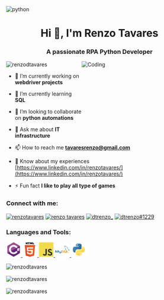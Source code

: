 <img src="https://c.tenor.com/-SV9TjUGabMAAAAC/hacker-python.gif" alt="python" width="100%" height="400"/>
<h1 align="center">Hi 👋, I'm Renzo Tavares</h1>
<h3 align="center">A passionate RPA Python Developer</h3>

<img align="right" alt="Coding" width="300" height="180"  src="https://media4.giphy.com/media/zOvBKUUEERdNm/giphy.gif?cid=790b76114ec8a752ff2b8459d4e7b4994c7eeb372616807a&rid=giphy.gif&ct=g">

<p align="left"> <img src="https://komarev.com/ghpvc/?username=renzodtavares&label=Profile%20views&color=0e75b6&style=flat" alt="renzodtavares" /> </p>

- 🔭 I’m currently working on **webdriver projects**

- 🌱 I’m currently learning **SQL**

- 👯 I’m looking to collaborate on **python automations**

- 💬 Ask me about **IT infrastructure**

- 📫 How to reach me **tavaresrenzo@gmail.com**

- 📄 Know about my experiences [https://www.linkedin.com/in/renzotavares/](https://www.linkedin.com/in/renzotavares/)

- ⚡ Fun fact **I like to play all type of games**

<h3 align="left">Connect with me:</h3>
<p align="left">
<a href="https://linkedin.com/in/renzotavares" target="blank"><img align="center" src="https://raw.githubusercontent.com/rahuldkjain/github-profile-readme-generator/master/src/images/icons/Social/linked-in-alt.svg" alt="renzotavares" height="30" width="40" /></a>
<a href="https://stackoverflow.com/users/renzo tavares" target="blank"><img align="center" src="https://raw.githubusercontent.com/rahuldkjain/github-profile-readme-generator/master/src/images/icons/Social/stack-overflow.svg" alt="renzo tavares" height="30" width="40" /></a>
<a href="https://instagram.com/dtrenzo_" target="blank"><img align="center" src="https://raw.githubusercontent.com/rahuldkjain/github-profile-readme-generator/master/src/images/icons/Social/instagram.svg" alt="dtrenzo_" height="30" width="40" /></a>
<a href="https://discord.gg/dtrenzo#1229" target="blank"><img align="center" src="https://raw.githubusercontent.com/rahuldkjain/github-profile-readme-generator/master/src/images/icons/Social/discord.svg" alt="dtrenzo#1229" height="30" width="40" /></a>
</p>

<h3 align="left">Languages and Tools:</h3>
<p align="left"> <a href="https://www.w3schools.com/cs/" target="_blank" rel="noreferrer"> <img src="https://raw.githubusercontent.com/devicons/devicon/master/icons/csharp/csharp-original.svg" alt="csharp" width="40" height="40"/> </a> <a href="https://www.w3.org/html/" target="_blank" rel="noreferrer"> <img src="https://raw.githubusercontent.com/devicons/devicon/master/icons/html5/html5-original-wordmark.svg" alt="html5" width="40" height="40"/> </a> <a href="https://developer.mozilla.org/en-US/docs/Web/JavaScript" target="_blank" rel="noreferrer"> <img src="https://raw.githubusercontent.com/devicons/devicon/master/icons/javascript/javascript-original.svg" alt="javascript" width="40" height="40"/> </a> <a href="https://www.mysql.com/" target="_blank" rel="noreferrer"> <img src="https://raw.githubusercontent.com/devicons/devicon/master/icons/mysql/mysql-original-wordmark.svg" alt="mysql" width="40" height="40"/> </a> <a href="https://www.python.org" target="_blank" rel="noreferrer"> <img src="https://raw.githubusercontent.com/devicons/devicon/master/icons/python/python-original.svg" alt="python" width="40" height="40"/> </a> </p>

<p><img align="center" src="https://github-readme-stats.vercel.app/api/top-langs?username=renzodtavares&show_icons=true&locale=en&layout=compact" alt="renzodtavares" /></p>

<p><img align="center" src="https://github-readme-stats.vercel.app/api?username=renzodtavares&show_icons=true&locale=en" alt="renzodtavares" /></p>

<p><img align="center" src="https://github-readme-streak-stats.herokuapp.com/?user=renzodtavares&" alt="renzodtavares" /></p>
